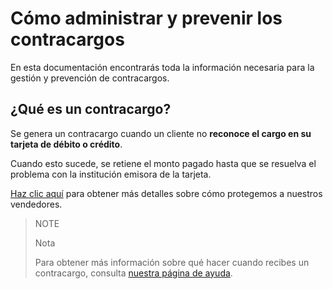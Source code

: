 # Cómo administrar y prevenir los contracargos

En esta documentación encontrarás toda la información necesaria para la gestión y prevención de contracargos.

## ¿Qué es un contracargo?

Se genera un contracargo cuando un cliente no **reconoce el cargo en su tarjeta de débito o crédito**.

Cuando esto sucede, se retiene el monto pagado hasta que se resuelva el problema con la institución emisora de la tarjeta.

[Haz clic aquí](https://www.mercadopago[FAKER][URL][DOMAIN]/ayuda/288) para obtener más detalles sobre cómo protegemos a nuestros vendedores.



> NOTE
>
> Nota
>
> Para obtener más información sobre qué hacer cuando recibes un contracargo, consulta [nuestra página de ayuda](https://www.mercadopago[FAKER][URL][DOMAIN]/ayuda/recibi-un-contracargo_584).

